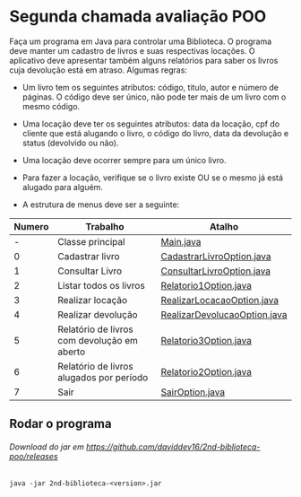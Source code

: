 # Segunda chamada avaliação POO


Faça um programa em Java para controlar uma Biblioteca. O programa deve manter
um cadastro de livros e suas respectivas locações. O aplicativo deve apresentar
também alguns relatórios para saber os livros cuja devolução está em atraso.
Algumas regras:

- Um livro tem os seguintes atributos: código, titulo, autor e número de páginas.
O código deve ser único, não pode ter mais de um livro com o mesmo código.

- Uma locação deve ter os seguintes atributos: data da locação, cpf do cliente
que está alugando o livro, o código do livro, data da devolução e status
(devolvido ou não).

- Uma locação deve ocorrer sempre para um único livro.

- Para fazer a locação, verifique se o livro existe OU se o mesmo já está alugado
para alguém.

- A estrutura de menus deve ser a seguinte:

| Numero 	| Trabalho                                    	| Atalho 	|
|--------	|---------------------------------------------	|--------	|
| -      	| Classe principal                            	| [Main.java](https://github.com/daviddev16/2nd-biblioteca-poo/blob/master/src/main/java/org/biblioteca/Main.java) |
| 0      	| Cadastrar livro                             	| [CadastrarLivroOption.java](https://github.com/daviddev16/2nd-biblioteca-poo/blob/master/src/main/java/org/biblioteca/options/CadastrarLivroOption.java) |
| 1      	| Consultar Livro                             	| [ConsultarLivroOption.java](https://github.com/daviddev16/2nd-biblioteca-poo/blob/master/src/main/java/org/biblioteca/options/ConsultarLivroOption.java) |       	
| 2      	| Listar todos os livros                      	| [Relatorio1Option.java](https://github.com/daviddev16/2nd-biblioteca-poo/blob/master/src/main/java/org/biblioteca/options/Relatorio1Option.java) |
| 3      	| Realizar locação                            	| [RealizarLocacaoOption.java](https://github.com/daviddev16/2nd-biblioteca-poo/blob/master/src/main/java/org/biblioteca/options/RealizarLocacaoOption.java) |
| 4      	| Realizar devolução                          	| [RealizarDevolucaoOption.java](https://github.com/daviddev16/2nd-biblioteca-poo/blob/master/src/main/java/org/biblioteca/options/RealizarDevolucaoOption.java) |
| 5      	| Relatório de livros com devolução em aberto 	| [Relatorio3Option.java](https://github.com/daviddev16/2nd-biblioteca-poo/blob/master/src/main/java/org/biblioteca/options/Relatorio3Option.java) |
| 6      	| Relatório de livros alugados por período    	| [Relatorio2Option.java](https://github.com/daviddev16/2nd-biblioteca-poo/blob/master/src/main/java/org/biblioteca/options/Relatorio2Option.java) |
| 7      	| Sair                                        	| [SairOption.java](https://github.com/daviddev16/2nd-biblioteca-poo/blob/master/src/main/java/org/biblioteca/options/SairOption.java) |

## Rodar o programa
###### Download do jar em https://github.com/daviddev16/2nd-biblioteca-poo/releases

    java -jar 2nd-biblioteca-<version>.jar
